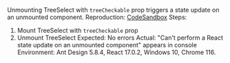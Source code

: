Unmounting TreeSelect with `treeCheckable` prop triggers a state update on an unmounted component.
Reproduction: [CodeSandbox](https://codesandbox.io/s/show-tree-line-antd-5-8-4-forked-2kqy73)
Steps:

1. Mount TreeSelect with `treeCheckable` prop
2. Unmount TreeSelect
   Expected: No errors Actual: "Can't perform a React state update on an unmounted component" appears in console
   Environment: Ant Design 5.8.4, React 17.0.2, Windows 10, Chrome 116.
